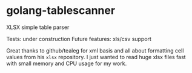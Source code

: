 # golang-tablescanner
XLSX simple table parser

Tests: under construction
Future features: xls/csv support

Great thanks to github/tealeg for xml basis and all about formatting cell values from his `xlsx` repository.
I just wanted to read huge xlsx files fast with small memory and CPU usage for my work.
